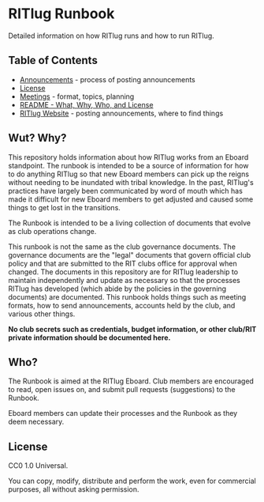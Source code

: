 # RITlug Runbook
Detailed information on how RITlug runs and how to run RITlug.

Table of Contents
----------
* [Announcements](announcements.md) - process of posting announcements
* [License](LICENSE)
* [Meetings](meetings.md) - format, topics, planning
* [README - What, Why, Who, and License](README.md)
* [RITlug Website](the-website.md) - posting announcements, where to find things

Wut? Why?
----------
This repository holds information about how RITlug works from an Eboard standpoint. The runbook is intended to be a source of information for how to do anything RITlug so that new Eboard members can pick up the reigns without needing to be inundated with tribal knowledge. In the past, RITlug's practices have largely been communicated by word of mouth which has made it difficult for new Eboard members to get adjusted and caused some things to get lost in the transitions.

The Runbook is intended to be a living collection of documents that evolve as club operations change.

This runbook is not the same as the club governance documents. The governance documents are the "legal" documents that govern official club policy and that are submitted to the RIT clubs office for approval when changed. The documents in this repository are for RITlug leadership to maintain independently and update as necessary so that the processes RITlug has developed (which abide by the policies in the governing documents) are documented. This runbook holds things such as meeting formats, how to send announcements, accounts held by the club, and various other things.

**No club secrets such as credentials, budget information, or other club/RIT private information should be documented here.**

Who?
----------
The Runbook is aimed at the RITlug Eboard. Club members are encouraged to read, open issues on, and submit pull requests (suggestions) to the Runbook.

Eboard members can update their processes and the Runbook as they deem necessary.

License
----------
CC0 1.0 Universal. 

You can copy, modify, distribute and perform the work, even for commercial purposes, all without asking permission.
